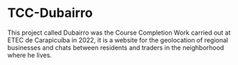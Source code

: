 # TCC-Dubairro

This project called Dubairro was the Course Completion Work carried out at ETEC de Carapicuíba in 2022, it is a website for the geolocation of regional businesses and chats between residents and traders in the neighborhood where he lives.
